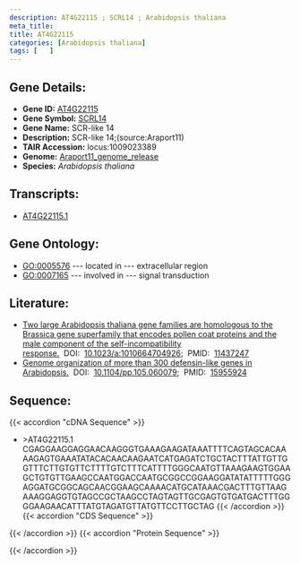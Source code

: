 ```yaml
---
description: AT4G22115 ; SCRL14 ; Arabidopsis thaliana
meta_title:
title: AT4G22115
categories: [Arabidopsis thaliana]
tags: [   ]
---
```


## Gene Details:
- **Gene ID:** [AT4G22115](https://www.arabidopsis.org/locus?name=AT4G22115)
- **Gene Symbol:** <u>SCRL14</u>
- **Gene Name:** SCR-like 14
- **Description:**   SCR-like 14;(source:Araport11)
- **TAIR Accession:** locus:1009023389
- **Genome:** [Araport11_genome_release](https://www.arabidopsis.org/download/list?dir=Genes%2FAraport11_genome_release)
- **Species:** *Arabidopsis thaliana*

## Transcripts:
   -  [AT4G22115.1](https://www.arabidopsis.org/gene?name=AT4G22115.1)
## Gene Ontology:
   - [GO:0005576](https://amigo.geneontology.org/amigo/term/GO:0005576)&nbsp;---&nbsp;located in&nbsp;---&nbsp;extracellular region
   - [GO:0007165](https://amigo.geneontology.org/amigo/term/GO:0007165)&nbsp;---&nbsp;involved in&nbsp;---&nbsp;signal transduction
## Literature:
   - [Two large Arabidopsis thaliana gene families are homologous to the Brassica gene  superfamily that encodes pollen coat proteins and the male component of the  self-incompatibility response.](https://www.doi.org/10.1023/a:1010664704926)&nbsp;&nbsp;DOI:&nbsp;&nbsp;[10.1023/a:1010664704926](https://www.doi.org/10.1023/a:1010664704926);&nbsp;&nbsp;PMID:&nbsp;&nbsp;[11437247](https://pubmed.ncbi.nlm.nih.gov/11437247/)
   - [Genome organization of more than 300 defensin-like genes in Arabidopsis.](https://www.doi.org/10.1104/pp.105.060079)&nbsp;&nbsp;DOI:&nbsp;&nbsp;[10.1104/pp.105.060079](https://www.doi.org/10.1104/pp.105.060079);&nbsp;&nbsp;PMID:&nbsp;&nbsp;[15955924](https://pubmed.ncbi.nlm.nih.gov/15955924/)
## Sequence:
{{< accordion "cDNA Sequence" >}}
- \>AT4G22115.1
CGAGGAAGGAGGAACAAGGGTGAAAGAAGATAAATTTTCAGTAGCACAAAAGAGTGAAATATACACAACAAGAATCATGAGATCTGCTACTTTATTGTTGGTTTCTTGTGTTCTTTTGTCTTTCATTTTGGGCAATGTTAAAGAAGTGGAAGCTGTGTTGAAGCCAATGGACCAATGCGGCCGGAAGGATATATTTTTGGGAGGATGCGGCAGCAACGGAAGCAAAACATGCATAAACGACTTTGTTAAGAAAGGAGGTGTAGCCGCTAAGCCTAGTAGTTGCGAGTGTGATGACTTTGGGGAAGAACATTTATGTAGATGTTATGTTCCTTGCTAG
{{< /accordion >}}
{{< accordion "CDS Sequence" >}}

{{< /accordion >}}
{{< accordion "Protein Sequence" >}}

{{< /accordion >}}
